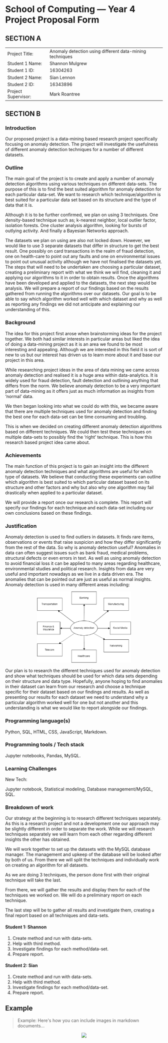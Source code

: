 # School of Computing &mdash; Year 4 Project Proposal Form


## SECTION A

|                     |                   |
|---------------------|-------------------|
|Project Title:       | Anomaly detection using different data-mining techniques            |
|Student 1 Name:      | Shannon Mulgrew   |
|Student 1 ID:        | 16304263            |
|Student 2 Name:      | Sian   Lennon         |
|Student 2 ID:        | 16343896            |
|Project Supervisor:  | Mark Roantree            |



## SECTION B


### Introduction

Our proposed project is a data-mining based research project specifically focusing on anomaly detection. The project will investigate the usefulness of different anomaly detection techniques for a number of different datasets.

### Outline

The main goal of the project is to create and apply a number of anomaly detection algorithms using various techniques on different data-sets. The purpose of this is to find the best suited algorithm for anomaly detection for each particular data-set. We want to research which technique/algorithm is best suited for a particular data set based on its structure and the type of data that it is.

Although it is to be further confirmed, we plan on using 3 techniques. One density-based technique such as; k-nearest neighbor, local outlier factor, isolation forests.
One cluster analysis algorithm, looking for bursts of outlying activity. And finally a Bayesian Networks approach.

The datasets we plan on using are also not locked down. However, we would like to use 3 separate datasets that differ in structure to get the best result. One possibly on card transactions in the realm of fraud detection, one on health-care to point out any faults and one on environmental issues to point out unusual activity although we have not finalised the datasets yet.
The steps that will need to be undertaken are choosing a particular dataset, creating a preliminary report with what we think we will find, cleaning it and applying our algorithms to it in order to obtain results.
Once the algorithms have been developed and applied to the datasets, the next step would be analysis. We will prepare a report of our findings based on the results gathered from running the algorithms over our datasets. Our goal is to be able to say which algorithm worked well with which dataset and why as well as reporting any findings we did not anticipate and explaining our understanding of this.


### Background

The idea for this project first arose when brainstorming ideas for the project together. We both had similar interests in particular areas but liked the idea of doing a data-mining project as it is an area we found to be most interesting and appealing. Although we are interested in this field it is sort of new to us but our interest has driven us to learn more about it and base our project in this area.

While researching project ideas in the area of data mining we came across anomaly detection and realised it is a huge area within data-analytics. It is widely used for fraud detection, fault detection and outlining anything that differs from the norm. We believe anomaly detection to be a very important part of data-mining as it offers just as much information as insights from ‘normal’ data.

We then began looking into what we could do with this, we became aware that there are multiple techniques used for anomaly detection and finding the best one for each data-set can be time consuming and troubling. 

This is when we decided on creating different anomaly detection algorithms based on different techniques. We could then test these techniques on multiple data-sets to possibly find the ‘right’ technique. This is how this research based project idea came about.


### Achievements

The main function of this project is to gain an insight into the different anomaly detection techniques and what algorithms are useful for which type of datasets. We believe that conducting these experiments can outline which algorithm is best suited to which particular dataset based on its structure and other factors and why but also why one algorithm may fail drastically when applied to a particular dataset.

We will provide a report once our research is complete. This report will specify our findings for each technique and each data-set including our own conclusions based on these findings.


### Justification

Anomaly detection is used to find outliers in datasets. It finds rare items, observations or events that raise suspicion and how they differ significantly from the rest of the data. So why is anomaly detection useful? Anomalies in data can often suggest issues such as bank fraud, medical problems, structural defects or even errors in text. As well as using anomaly detection to avoid financial loss it can be applied to many areas regarding healthcare, environmental studies and political research. Insights from data are very useful and important nowadays as we live in a data driven era. The anomalies that can be pointed out are just as useful as normal insights.
Anomaly detection is used in many different areas including:

<p align="center">
  <img src="./res/uses_of_anomaly_detection.png" width="300px">
</p>

Our plan is to research the different techniques used for anomaly detection and show what techniques should be used for which data sets depending on their structure and data type. Hopefully, anyone hoping to find anomalies in their dataset can learn from our research and choose a technique specific for their dataset based on our findings and results. As well as presenting our results for each dataset we need to understand why a particular algorithm worked well for one but not another and this understanding is what we would like to report alongside our findings.




### Programming language(s)

Python,
SQL,
HTML,
CSS,
JavaScript,
Markdown.

### Programming tools / Tech stack

Jupyter notebooks,
Pandas,
MySQL.


### Learning Challenges

New Tech:

Jupyter notebook,
Statistical modeling,
Database management/MySQL,
SQL.

### Breakdown of work

Our strategy at the beginning is to research different techniques separately. As this is a research project and not a development  one our approach may be slightly different in order to separate the work. While we will research techniques separately we will learn from each other regarding different insights the other has obtained.

We will work together to set up the datasets with the MySQL database manager. The management and upkeep of the database will be looked after by both of us.
From there we will split the techniques and individually work on creating an algorithm for all datasets.

As we are doing 3 techniques, the person done first with their original technique will take the last.

From there, we will gather the results and display them for each of the techniques we worked on. We will do a preliminary report on each technique.

The last step will be to gather all results and investigate them, creating a final report based on all techniques and data-sets.



#### Student 1: Shannon

1. Create method and run with data-sets.
2. Help with third method.
3. Investigate findings for each method/data-set.
4. Prepare report.


#### Student 2: Sian

1. Create method and run with data-sets.
2. Help with third method.
3. Investigate findings for each method/data-set.
4. Prepare report.
## Example

> Example: Here's how you can include images in markdown documents...

<!-- Basically, just use HTML! -->

<p align="center">
  <img src="./res/cat.png" width="300px">
</p>

